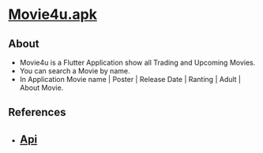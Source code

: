 # [Movie4u.apk](https://drive.google.com/file/d/1lpfEdbrMSVx9PUw3WXSXhROdVW_mxgoo/view?usp=sharing)

## About 
- Movie4u is a Flutter Application show all Trading and Upcoming Movies.
- You can search a Movie by name.
- In Application Movie name | Poster | Release Date | Ranting | Adult | About Movie.

## References 

- ## [Api](https://developer.themoviedb.org/reference/intro/getting-started)

